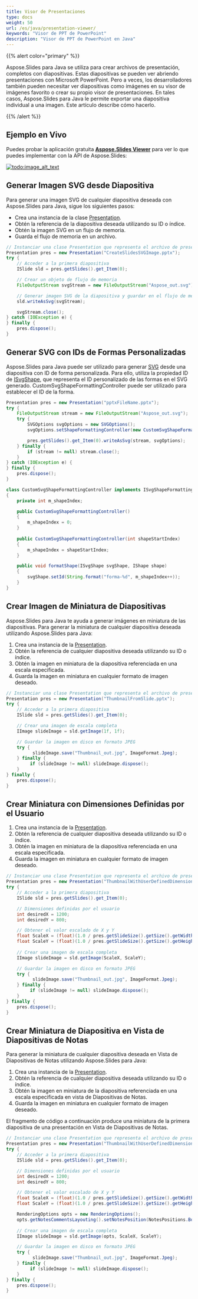```yaml
---
title: Visor de Presentaciones
type: docs
weight: 50
url: /es/java/presentation-viewer/
keywords: "Visor de PPT de PowerPoint"
description: "Visor de PPT de PowerPoint en Java"
---
```


{{% alert color="primary" %}} 

Aspose.Slides para Java se utiliza para crear archivos de presentación, completos con diapositivas. Estas diapositivas se pueden ver abriendo presentaciones con Microsoft PowerPoint. Pero a veces, los desarrolladores también pueden necesitar ver diapositivas como imágenes en su visor de imágenes favorito o crear su propio visor de presentaciones. En tales casos, Aspose.Slides para Java le permite exportar una diapositiva individual a una imagen. Este artículo describe cómo hacerlo.

{{% /alert %}} 

## **Ejemplo en Vivo**
Puedes probar la aplicación gratuita [**Aspose.Slides Viewer**](https://products.aspose.app/slides/viewer/) para ver lo que puedes implementar con la API de Aspose.Slides:

[](https://products.aspose.app/slides/viewer/)

[![todo:image_alt_text](slides-viewer.png)](https://products.aspose.app/slides/viewer/)

## **Generar Imagen SVG desde Diapositiva**
Para generar una imagen SVG de cualquier diapositiva deseada con Aspose.Slides para Java, sigue los siguientes pasos:

- Crea una instancia de la clase [Presentation](https://reference.aspose.com/slides/java/com.aspose.slides/Presentation).
- Obtén la referencia de la diapositiva deseada utilizando su ID o índice.
- Obtén la imagen SVG en un flujo de memoria.
- Guarda el flujo de memoria en un archivo.

```java
// Instanciar una clase Presentation que representa el archivo de presentación
Presentation pres = new Presentation("CreateSlidesSVGImage.pptx");
try {
    // Acceder a la primera diapositiva
    ISlide sld = pres.getSlides().get_Item(0);

    // Crear un objeto de flujo de memoria
    FileOutputStream svgStream = new FileOutputStream("Aspose_out.svg");

    // Generar imagen SVG de la diapositiva y guardar en el flujo de memoria
    sld.writeAsSvg(svgStream);

    svgStream.close();
} catch (IOException e) {
} finally {
    pres.dispose();
}
```

## **Generar SVG con IDs de Formas Personalizadas**
Aspose.Slides para Java puede ser utilizado para generar [SVG](https://docs.fileformat.com/page-description-language/svg/) desde una diapositiva con ID de forma personalizada. Para ello, utiliza la propiedad ID de [ISvgShape](https://reference.aspose.com/slides/java/com.aspose.slides/ISvgShape), que representa el ID personalizado de las formas en el SVG generado. CustomSvgShapeFormattingController puede ser utilizado para establecer el ID de la forma.

```java
Presentation pres = new Presentation("pptxFileName.pptx");
try {
    FileOutputStream stream = new FileOutputStream("Aspose_out.svg");
    try {
        SVGOptions svgOptions = new SVGOptions();
        svgOptions.setShapeFormattingController(new CustomSvgShapeFormattingController());

        pres.getSlides().get_Item(0).writeAsSvg(stream, svgOptions);
    } finally {
        if (stream != null) stream.close();
    }
} catch (IOException e) {
} finally {
    pres.dispose();
}
```
```java
class CustomSvgShapeFormattingController implements ISvgShapeFormattingController
{
    private int m_shapeIndex;

    public CustomSvgShapeFormattingController()
    {
        m_shapeIndex = 0;
    }
    
    public CustomSvgShapeFormattingController(int shapeStartIndex)
    {
        m_shapeIndex = shapeStartIndex;
    }

    public void formatShape(ISvgShape svgShape, IShape shape)
    {
        svgShape.setId(String.format("forma-%d", m_shapeIndex++));
    }
}
```

## **Crear Imagen de Miniatura de Diapositivas**
Aspose.Slides para Java te ayuda a generar imágenes en miniatura de las diapositivas. Para generar la miniatura de cualquier diapositiva deseada utilizando Aspose.Slides para Java:

1. Crea una instancia de la [Presentation](https://reference.aspose.com/slides/java/com.aspose.slides/Presentation).
1. Obtén la referencia de cualquier diapositiva deseada utilizando su ID o índice.
1. Obtén la imagen en miniatura de la diapositiva referenciada en una escala especificada.
1. Guarda la imagen en miniatura en cualquier formato de imagen deseado.

```java
// Instanciar una clase Presentation que representa el archivo de presentación
Presentation pres = new Presentation("ThumbnailFromSlide.pptx");
try {
    // Acceder a la primera diapositiva
    ISlide sld = pres.getSlides().get_Item(0);

    // Crear una imagen de escala completa
    IImage slideImage = sld.getImage(1f, 1f);

    // Guardar la imagen en disco en formato JPEG
    try {
          slideImage.save("Thumbnail_out.jpg", ImageFormat.Jpeg);
    } finally {
         if (slideImage != null) slideImage.dispose();
    }
} finally {
    pres.dispose();
}
```

## **Crear Miniatura con Dimensiones Definidas por el Usuario**

1. Crea una instancia de la [Presentation](https://reference.aspose.com/slides/java/com.aspose.slides/Presentation).
1. Obtén la referencia de cualquier diapositiva deseada utilizando su ID o índice.
1. Obtén la imagen en miniatura de la diapositiva referenciada en una escala especificada.
1. Guarda la imagen en miniatura en cualquier formato de imagen deseado.

```java
// Instanciar una clase Presentation que representa el archivo de presentación
Presentation pres = new Presentation("ThumbnailWithUserDefinedDimensions.pptx");
try {
    // Acceder a la primera diapositiva
    ISlide sld = pres.getSlides().get_Item(0);

    // Dimensiones definidas por el usuario
    int desiredX = 1200;
    int desiredY = 800;

    // Obtener el valor escalado de X y Y
    float ScaleX = (float)(1.0 / pres.getSlideSize().getSize().getWidth()) * desiredX;
    float ScaleY = (float)(1.0 / pres.getSlideSize().getSize().getHeight()) * desiredY;
    
    // Crear una imagen de escala completa
    IImage slideImage = sld.getImage(ScaleX, ScaleY);

    // Guardar la imagen en disco en formato JPEG
    try {
          slideImage.save("Thumbnail_out.jpg", ImageFormat.Jpeg);
    } finally {
         if (slideImage != null) slideImage.dispose();
    }
} finally {
    pres.dispose();
}
```

## **Crear Miniatura de Diapositiva en Vista de Diapositivas de Notas**
Para generar la miniatura de cualquier diapositiva deseada en Vista de Diapositivas de Notas utilizando Aspose.Slides para Java:

1. Crea una instancia de la [Presentation](https://reference.aspose.com/slides/java/com.aspose.slides/Presentation).
1. Obtén la referencia de cualquier diapositiva deseada utilizando su ID o índice.
1. Obtén la imagen en miniatura de la diapositiva referenciada en una escala especificada en vista de Diapositivas de Notas.
1. Guarda la imagen en miniatura en cualquier formato de imagen deseado.

El fragmento de código a continuación produce una miniatura de la primera diapositiva de una presentación en Vista de Diapositivas de Notas.

```java
// Instanciar una clase Presentation que representa el archivo de presentación
Presentation pres = new Presentation("ThumbnailWithUserDefinedDimensions.pptx");
try {
    // Acceder a la primera diapositiva
    ISlide sld = pres.getSlides().get_Item(0);

    // Dimensiones definidas por el usuario
    int desiredX = 1200;
    int desiredY = 800;

    // Obtener el valor escalado de X y Y
    float ScaleX = (float)(1.0 / pres.getSlideSize().getSize().getWidth()) * desiredX;
    float ScaleY = (float)(1.0 / pres.getSlideSize().getSize().getHeight()) * desiredY;

    RenderingOptions opts = new RenderingOptions();
    opts.getNotesCommentsLayouting().setNotesPosition(NotesPositions.BottomTruncated);
    
    // Crear una imagen de escala completa
    IImage slideImage = sld.getImage(opts, ScaleX, ScaleY);

    // Guardar la imagen en disco en formato JPEG
    try {
          slideImage.save("Thumbnail_out.jpg", ImageFormat.Jpeg);
    } finally {
         if (slideImage != null) slideImage.dispose();
    }
} finally {
    pres.dispose();
}
```